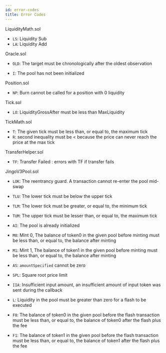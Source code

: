 ```yaml
---
id: error-codes
title: Error Codes
---
```


LiquidityMath.sol

- `LS`: Liquidity Sub
- `LA`: Liquidity Add

Oracle.sol

- `OLD`: The target must be chronologically after the oldest observation

- `I`: The pool has not been initialized

Position.sol

- `NP`: Burn cannot be called for a position with 0 liquidity

Tick.sol

- `LO`: LiquidityGrossAfter must be less than MaxLiquidity

TickMath.sol

- `T`: The given tick must be less than, or equal to, the maximum tick
- `R`: second inequality must be < because the price can never reach the price at the max tick

TransferHelper.sol

- `TF`: Transfer Failed : errors with TF if transfer fails

JingoV3Pool.sol

- `LOK`: The reentrancy guard. A transaction cannot re-enter the pool mid-swap

- `TLU`: The lower tick must be below the upper tick
- `TLM`: The lower tick must be greater, or equal to, the minimum tick
- `TUM`: The upper tick must be lesser than, or equal to, the maximum tick
- `AI`: The pool is already initialized
- `M0`: Mint 0, The balance of token0 in the given pool before minting must be less than, or equal to, the balance after minting
- `M1`: Mint 1, The balance of token1 in the given pool before minting must be less than, or equal to, the balance after minting
- `AS`: `amountSpecified` cannot be zero
- `SPL`: Square root price limit
- `IIA`: Insufficient input amount, an insufficient amount of input token was sent during the callback
- `L`: Liquidity in the pool must be greater than zero for a flash to be executed
- `F0`: The balance of token0 in the given pool before the flash transaction must be less than, or equal to, the balance of token0 after the flash plus the fee
- `F1`: The balance of token1 in the given pool before the flash transaction must be less than, or equal to, the balance of token1 after the flash plus the fee
